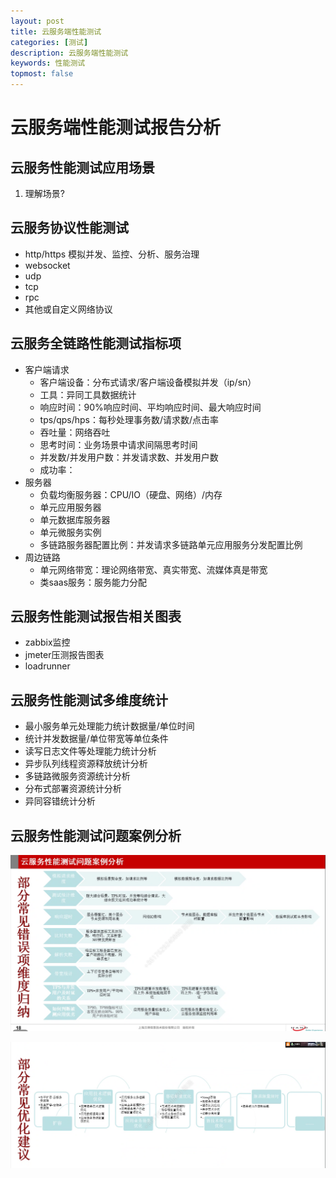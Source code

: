 ```yaml
---
layout: post
title: 云服务端性能测试
categories: [测试]
description: 云服务端性能测试
keywords: 性能测试
topmost: false
---
```


# 云服务端性能测试报告分析

## 云服务性能测试应用场景

1. 理解场景?

## 云服务协议性能测试

- http/https 模拟并发、监控、分析、服务治理
- websocket
- udp
- tcp
- rpc
- 其他或自定义网络协议

## 云服务全链路性能测试指标项

- 客户端请求
  - 客户端设备：分布式请求/客户端设备模拟并发（ip/sn）
  - 工具：异同工具数据统计
  - 响应时间：90%响应时间、平均响应时间、最大响应时间
  - tps/qps/hps：每秒处理事务数/请求数/点击率
  - 吞吐量：网络吞吐
  - 思考时间：业务场景中请求间隔思考时间
  - 并发数/并发用户数：并发请求数、并发用户数
  - 成功率：
- 服务器
  - 负载均衡服务器：CPU/IO（硬盘、网络）/内存
  - 单元应用服务器
  - 单元数据库服务器
  - 单元微服务实例
  - 多链路服务器配置比例：并发请求多链路单元应用服务分发配置比例
- 周边链路
  - 单元网络带宽：理论网络带宽、真实带宽、流媒体真是带宽
  - 类saas服务：服务能力分配

## 云服务性能测试报告相关图表

- zabbix监控
- jmeter压测报告图表
- loadrunner

## 云服务性能测试多维度统计

- 最小服务单元处理能力统计数据量/单位时间
- 统计并发数据量/单位带宽等单位条件
- 读写日志文件等处理能力统计分析
- 异步队列线程资源释放统计分析
- 多链路微服务资源统计分析
- 分布式部署资源统计分析
- 异同容错统计分析

## 云服务性能测试问题案例分析

![](/images/blog/image-20200820195739609.png)

![](/images/blog/image-20200820200337424.png)